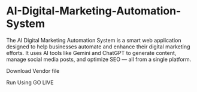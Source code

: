 # AI-Digital-Marketing-Automation-System
The AI Digital Marketing Automation System is a smart web application designed to help businesses automate and enhance their digital marketing efforts. It uses AI tools like Gemini and ChatGPT to generate content, manage social media posts, and optimize SEO — all from a single platform.


Download Vendor file



Run Using GO LIVE
